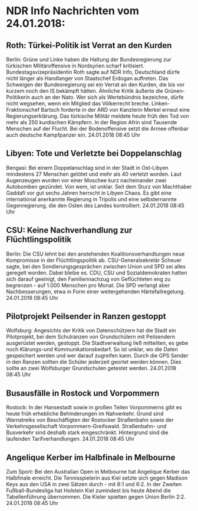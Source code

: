 # NDR Info Nachrichten vom 24.01.2018:


## Roth: Türkei-Politik ist Verrat an den Kurden
Berlin: Grüne und Linke haben die Haltung der Bundesregierung zur türkischen Militäroffensive in Nordsyrien scharf kritisiert. Bundestagsvizepräsidentin Roth sagte auf NDR Info, Deutschland dürfe nicht länger als Handlanger von Staatschef Erdogan auftreten. Das Schweigen der Bundesregierung sei ein Verrat an den Kurden, die bis vor kurzem noch den IS bekämpft hätten. Ähnliche Kritik äußerte die Grünen-Politikerin auch an der Nato. Wer sich als Wertebündnis bezeichne, dürfe nicht wegsehen, wenn ein Mitglied das Völkerrecht breche. Linken-Fraktionschef Bartsch forderte in der ARD von Kanzlerin Merkel erneut eine Regierungserklärung. Das türkische Militär meldete heute früh den Tod von mehr als 250 kurdischen Kämpfern. In der Region Afrin sind Tausende Menschen auf der Flucht. Bei der Bodenoffensive setzt die Armee offenbar auch deutsche Kampfpanzer ein. 24.01.2018 08:45 Uhr 

## Libyen: Tote und Verletzte bei Doppelanschlag
Bengasi: Bei einem Doppelanschlag sind in der Stadt in Ost-Libyen mindestens 27 Menschen getötet und mehr als 40 verletzt worden. Laut Augenzeugen wurden vor einer Moschee kurz nacheinander zwei Autobomben gezündet. Von wem, ist unklar. Seit dem Sturz von Machthaber Gaddafi vor gut sechs Jahren herrscht in Libyen Chaos. Es gibt eine international anerkannte Regierung in Tripolis und eine selbsternannte Gegenregierung, die den Osten des Landes kontrolliert. 24.01.2018 08:45 Uhr 

## CSU: Keine Nachverhandlung zur Flüchtlingspolitik
Berlin: Die CSU lehnt bei den anstehenden Koalitionsverhandlungen neue Kompromisse in der Flüchtlingspolitik ab. CSU-Generalsekretär Scheuer sagte, bei den Sondierungsgesprächen zwischen Union und SPD sei alles geregelt worden. Dabei bleibe es. CDU, CSU und Sozialdemokraten hatten sich darauf geeinigt, den Familiennachzug von Geflüchteten eng zu begrenzen - auf 1.000 Menschen pro Monat. Die SPD verlangt aber Nachbesserungen, etwa in Form einer weitergehenden Härtefallregelung. 24.01.2018 08:45 Uhr 

## Pilotprojekt Peilsender in Ranzen gestoppt
Wolfsburg: Angesichts der Kritik von Datenschützern hat die Stadt ein Pilotprojekt, bei dem Schulranzen von Grundschülern mit Peilsendern ausgerüstet werden, gestoppt. Die Stadtverwaltung ließ mitteilten, es gebe noch Klärungs-und Kommunikationsbedarf. So ist unklar, wo die Daten gespeichert werden und wer darauf zugreifen kann. Durch die GPS Sender in den Ranzen sollten die Schüler jederzeit geortet werden können. Dies sollte an zwei Wolfsburger Grundschulen getestet werden. 24.01.2018 08:45 Uhr 

## Busausfälle in Rostock und Vorpommern
Rostock: In der Hansestadt sowie in großen Teilen Vorpommerns gibt es heute früh erhebliche Behinderungen im Nahverkehr. Grund sind Warnstreiks von Beschäftigten der Rostocker Straßenbahn sowie der Verkehrsgesellschaft Vorpommern-Greifswald. Straßenbahn- und Busverkehr sind deshalb stark eingeschränkt. Hintergrund sind die laufenden Tarifverhandlungen. 24.01.2018 08:45 Uhr 

## Angelique Kerber im Halbfinale in Melbourne
Zum Sport:	Bei den Australian Open in Melbourne hat Angelique Kerber das Halbfinale erreicht. Die Tennisspielerin aus Kiel setzte sich gegen Madison Keys aus den USA in zwei Sätzen durch - mit 6:1 und 6:2. In der Zweiten Fußball-Bundesliga hat Holstein Kiel zumindest bis heute Abend die Tabellenführung übernommen. Die Kieler spielten gegen Union Berlin 2:2. 24.01.2018 08:45 Uhr 
